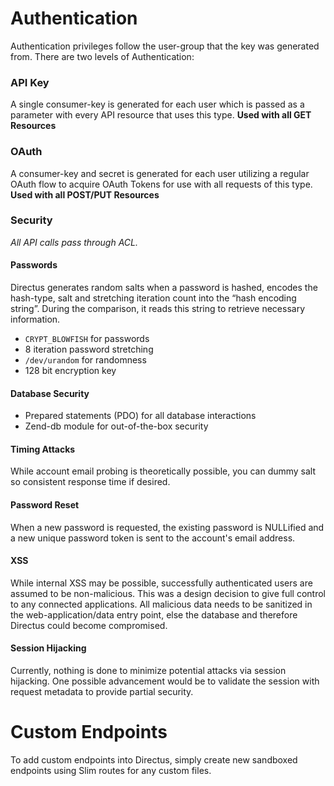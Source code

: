 # Authentication

Authentication privileges follow the user-group that the key was generated from. There are two levels of Authentication:

### API Key
A single consumer-key is generated for each user which is passed as a parameter with every API resource that uses this type. **Used with all GET Resources**

### OAuth
A consumer-key and secret is generated for each user utilizing a regular OAuth flow to acquire OAuth Tokens for use with all requests of this type. **Used with all POST/PUT Resources**

### Security
*All API calls pass through ACL.*

#### Passwords
Directus generates random salts when a password is hashed, encodes the hash-type, salt and stretching iteration count into the “hash encoding string”. During the comparison, it reads this string to retrieve necessary information.

* `CRYPT_BLOWFISH` for passwords
* 8 iteration password stretching
* `/dev/urandom` for randomness
* 128 bit encryption key

#### Database Security
* Prepared statements (PDO) for all database interactions
* Zend-db module for out-of-the-box security

#### Timing Attacks
While account email probing is theoretically possible, you can dummy salt so consistent response time if desired.

#### Password Reset
When a new password is requested, the existing password is NULLified and a new unique password token is sent to the account's email address.

#### XSS
While internal XSS may be possible, successfully authenticated users are assumed to be non-malicious. This was a design decision to give full control to any connected applications. All malicious data needs to be sanitized in the web-application/data entry point, else the database and therefore Directus could become compromised.

#### Session Hijacking
Currently, nothing is done to minimize potential attacks via session hijacking. One possible advancement would be to validate the session with request metadata to provide partial security.

# Custom Endpoints
To add custom endpoints into Directus, simply create new sandboxed endpoints using Slim routes for any custom files.
